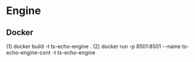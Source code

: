 # Engine

## Docker

(1) docker build -t ts-echo-engine .
(2) docker run -p 8501:8501 --name ts-echo-engine-cont -t ts-echo-engine
